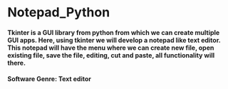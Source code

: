 # Notepad_Python

#### Tkinter is a GUI library from python from which we can create multiple GUI apps. Here, using tkinter we will develop a notepad like text editor. This notepad will have the menu where we can create new file, open existing file, save the file, editing, cut and paste, all functionality will there.

#### Software Genre: Text editor
